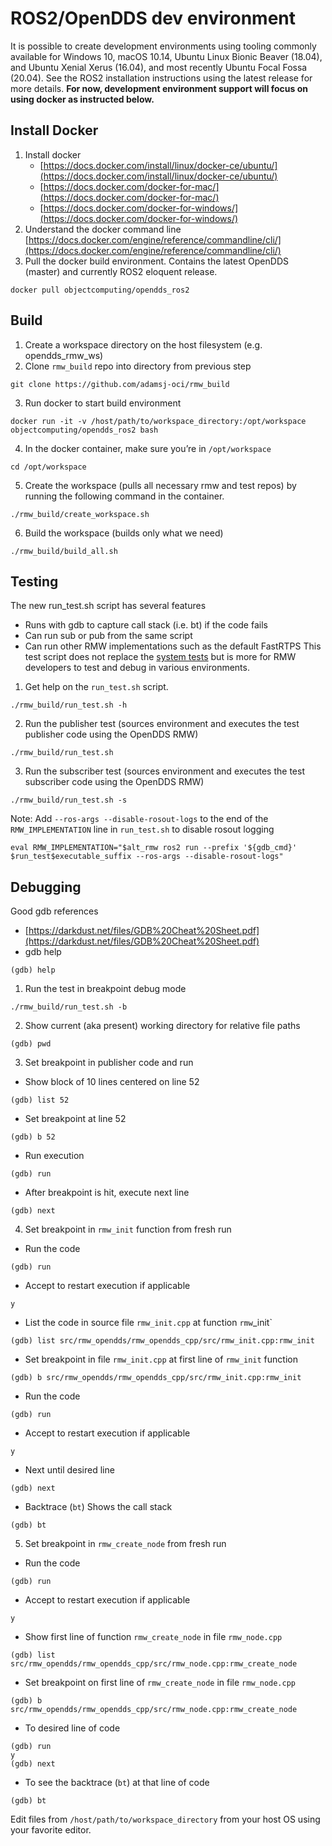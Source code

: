 # ROS2/OpenDDS dev environment

It is possible to create development environments using tooling commonly available for Windows 10, macOS 10.14, Ubuntu Linux Bionic Beaver (18.04), and Ubuntu Xenial Xerus (16.04), and most recently Ubuntu Focal Fossa (20.04). See the ROS2 installation instructions using the latest release for more details.
**For now, development environment support will focus on using docker as instructed below.**

## Install Docker

1. Install docker
    * [https://docs.docker.com/install/linux/docker-ce/ubuntu/](https://docs.docker.com/install/linux/docker-ce/ubuntu/)
    * [https://docs.docker.com/docker-for-mac/](https://docs.docker.com/docker-for-mac/)
    * [https://docs.docker.com/docker-for-windows/](https://docs.docker.com/docker-for-windows/)
2. Understand the docker command line [https://docs.docker.com/engine/reference/commandline/cli/](https://docs.docker.com/engine/reference/commandline/cli/)
3. Pull the docker build environment. Contains the latest OpenDDS (master) and currently ROS2 eloquent release.

```
docker pull objectcomputing/opendds_ros2
```

## Build

1. Create a workspace directory on the host filesystem (e.g. opendds\_rmw\_ws)
2. Clone `rmw_build` repo into directory from previous step

```
git clone https://github.com/adamsj-oci/rmw_build
```

3. Run docker to start build environment

```
docker run -it -v /host/path/to/workspace_directory:/opt/workspace objectcomputing/opendds_ros2 bash
```

4. In the docker container, make sure you’re in `/opt/workspace`

```
cd /opt/workspace
```

5. Create the workspace (pulls all necessary rmw and test repos) by running the following command in the container.

```
./rmw_build/create_workspace.sh
```

6. Build the workspace (builds only what we need)

```
./rmw_build/build_all.sh
```

## Testing

The new run\_test.sh script has several features

* Runs with gdb to capture call stack (i.e. bt) if the code fails
* Can run sub or pub from the same script
* Can run other RMW implementations such as the default FastRTPS
This test script does not replace the [system tests](https://github.com/ros2/system_tests.git) but is more for RMW developers to test and debug in various environments.

1. Get help on the `run_test.sh` script.

```
./rmw_build/run_test.sh -h
```

2. Run the publisher test (sources environment and executes the test publisher code using the OpenDDS RMW)

```
./rmw_build/run_test.sh
```

3. Run the subscriber test (sources environment and executes the test subscriber code using the OpenDDS RMW)

```
./rmw_build/run_test.sh -s
```

Note: Add `--ros-args --disable-rosout-logs` to the end of the `RMW_IMPLEMENTATION` line in `run_test.sh` to disable rosout logging

```
eval RMW_IMPLEMENTATION="$alt_rmw ros2 run --prefix '${gdb_cmd}' $run_test$executable_suffix --ros-args --disable-rosout-logs"
```

## Debugging

Good gdb references

* [https://darkdust.net/files/GDB%20Cheat%20Sheet.pdf](https://darkdust.net/files/GDB%20Cheat%20Sheet.pdf)
* gdb help

```
(gdb) help
```

1. Run the test in breakpoint debug mode

```
./rmw_build/run_test.sh -b
```

2. Show current (aka present) working directory for relative file paths

```
(gdb) pwd
```

3. Set breakpoint in publisher code and run

* Show block of 10 lines centered on line 52

```
(gdb) list 52
```

* Set breakpoint at line 52

```
(gdb) b 52
```

* Run execution

```
(gdb) run
```

* After breakpoint is hit, execute next line

```
(gdb) next
```

4. Set breakpoint in `rmw_init` function from fresh run

* Run the code

```
(gdb) run
```

* Accept to restart execution if applicable

```
y
```

* List the code in source file `rmw_init.cpp` at function `rmw`\_init\`

```
(gdb) list src/rmw_opendds/rmw_opendds_cpp/src/rmw_init.cpp:rmw_init
```

* Set breakpoint in file `rmw_init.cpp` at first line of `rmw_init` function

```
(gdb) b src/rmw_opendds/rmw_opendds_cpp/src/rmw_init.cpp:rmw_init
```

* Run the code

```
(gdb) run
```

* Accept to restart execution if applicable

```
y
```

* Next until desired line

```
(gdb) next
```

* Backtrace (`bt`) Shows the call stack

```
(gdb) bt
```

5. Set breakpoint in `rmw_create_node` from fresh run

* Run the code

```
(gdb) run
```

* Accept to restart execution if applicable

```
y
```

* Show first line of function `rmw_create_node` in file `rmw_node.cpp`

```
(gdb) list src/rmw_opendds/rmw_opendds_cpp/src/rmw_node.cpp:rmw_create_node
```

* Set breakpoint on first line of `rmw_create_node` in file `rmw_node.cpp`

```
(gdb) b src/rmw_opendds/rmw_opendds_cpp/src/rmw_node.cpp:rmw_create_node
```

* To desired line of code

```
(gdb) run
y
(gdb) next
```

* To see the backtrace (`bt`) at that line of code

```
(gdb) bt
```

Edit files from `/host/path/to/workspace_directory` from your host OS using your favorite editor.